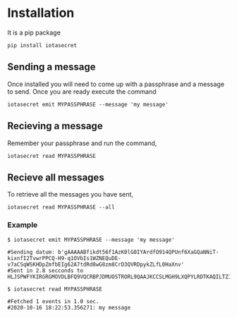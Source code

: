 # Installation

It is a pip package

    pip install iotasecret
	
## Sending a message

Once installed you will need to come up with a passphrase and a message to send. Once you are ready execute the command

    iotasecret emit MYPASSPHRASE --message 'my message'
	
	
## Recieving a message

Remember your passphrase and run the command,

    iotasecret read MYPASSPHRASE

## Recieve all messages

To retrieve all the messages you have sent,

    iotasecret read MYPASSPHRASE --all 
    
    
### Example

    $ iotasecret emit MYPASSPHRASE --message 'my message'  

    #Sending datum: b'gAAAAABfikdt56f1AzK0lG0IYArdfO914QPUnf6XaGQaNNiT-kixnfI2TvwrPPCQ-H9-q1OVbIs1WZNEQuDE-v7aCSqWSKHDpZmfbEIg62A7tdRd8wG8zm8CrD3QVRDpykZLfL0HaXnv'
    #Sent in 2.8 secconds to HLJSPWFYKIRGRGMOVDLBFQ9VQCRBPJDMUOSTRORL9QAAJKCCSLMGH9LXQPYLRDTKAQILTZIECNJPA9999

    $ iotasecret read MYPASSPHRASE

    #Fetched 1 events in 1.0 sec.
    #2020-10-16 18:22:53.356271: my message

